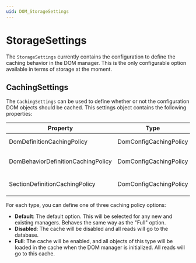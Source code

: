 ```yaml
---
uid: DOM_StorageSettings
---
```


# StorageSettings

The `StorageSettings` currently contains the configuration to define the caching behavior in the DOM manager. This is the only configurable option available in terms of storage at the moment.

## CachingSettings

The `CachingSettings` can be used to define whether or not the configuration DOM objects should be cached. This settings object contains the following properties:

|Property                           |Type                   |Description |
|-----------------------------------|-----------------------|------------|
|DomDefinitionCachingPolicy         |DomConfigCachingPolicy |Caching policy for the `DomDefinition` objects. |
|DomBehaviorDefinitionCachingPolicy |DomConfigCachingPolicy |Caching policy for the `DomBehaviorDefinition` objects. |
|SectionDefinitionCachingPolicy     |DomConfigCachingPolicy |Caching policy for the `SectionDefinition` objects. |

For each type, you can define one of three caching policy options:

- **Default**: The default option. This will be selected for any new and existing managers. Behaves the same way as the "Full" option.
- **Disabled**: The cache will be disabled and all reads will go to the database.
- **Full**: The cache will be enabled, and all objects of this type will be loaded in the cache when the DOM manager is initialized. All reads will go to this cache.
